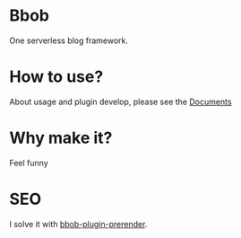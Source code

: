 # Bbob
One serverless blog framework.

# How to use?
About usage and plugin develop, please see the [Documents](https://reknij.github.io/Bbob.Doc/)

# Why make it?
Feel funny

# SEO
I solve it with [bbob-plugin-prerender](https://github.com/Reknij/bbob-plugin-prerender).